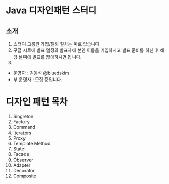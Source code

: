 # Java 디자인패턴 스터디

## 소개

1. 스터디 그룹원 가입/탈퇴 절차는 따로 없습니다
1. 구글 시트에 발표 일정의 발표자에 본인 이름을 기입하시고 발표 준비를 하신 후 해당 날짜에 발표를 짆애하시면 됩니다.
1. 

* 운영자 : 김동석 @bluedskim
* 부 운영자 : 모집 중입니다.
## 

# 디자인 패턴 목차

1. Singleton
1. Factory
1. Command
1. Iterators
1. Proxy
1. Template Method
1. State
1. Facade
1. Observer
1. Adapter
1. Decorator
1. Composite